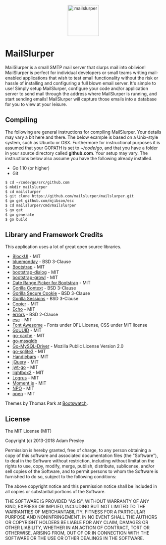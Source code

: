 <p align="center"><img src="logo/horizontal.png" alt="mailslurper" height="100px"></p>

MailSlurper
===========

MailSlurper is a small SMTP mail server that slurps mail into oblivion! MailSlurper is perfect for individual developers or small teams writing mail-enabled applications that wish to test email functionality without the risk or hassle of installing and configuring a full blown email server. It's simple to use! Simply setup MailSlurper, configure your code and/or application server to send mail through the address where MailSlurper is running, and start sending emails! MailSlurper will capture those emails into a database for you to view at your leisure.

Compiling
---------
The following are general instructions for compiling MailSlurper. Your details may vary a bit here and there. The below example is based on a Unix-style system, such as Ubuntu or OSX. Furthermore for instructional purposes it is assumed that your GOPATH is set to *~/code/go*, and that you have a folder in your source directory called **github.com**. Your setup may vary. The instructions below also assume you have the following already installed.

* Go 1.10 (or higher)
* Git

```bash
$ cd ~/code/go/src/github.com
$ mkdir mailslurper
$ cd mailslurper
$ git clone https://github.com/mailslurper/mailslurper.git
$ go get github.com/mjibson/esc
$ cd mailslurper/cmd/mailslurper
$ go get
$ go generate
$ go build
```

Library and Framework Credits
-----------------------------
This application uses a lot of great open source libraries.

* [BlockUI](http://jquery.malsup.com/block/) - MIT
* [bluemonday](https://github.com/microcosm-cc/bluemonday) - BSD 3-Clause
* [Bootstrap](http://getbootstrap.com/) - MIT
* [bootstrap-dialog](https://github.com/nakupanda/bootstrap3-dialog) - MIT
* [bootstrap-growl](https://github.com/ifightcrime/bootstrap-growl) - MIT
* [Date Range Picker for Bootstrap](http://www.daterangepicker.com) - MIT
* [Gorilla Context](https://github.com/gorilla/context) - BSD 3-Clause
* [Gorilla Secure Cookie](https://github.com/gorilla/securecookie) - BSD 3-Clause
* [Gorilla Sessions](https://github.com/gorilla/sessions) - BSD 3-Clause
* [Copier](https://github.com/jinzhu/copier) - MIT
* [Echo](https://github.com/labstack/echo) - MIT
* [errors](https://github.com/pkg/errors) - BSD 2-Clause
* [esc](https://github.com/mjibson/esc) - MIT
* [Font Awesome](http://fortawesome.github.io/Font-Awesome/) - Fonts under OFL License, CSS under MIT license
* [GoUUID](https://github.com/nu7hatch/gouuid) - MIT
* [go-cache](https://github.com/patrickmn/go-cache) - MIT
* [go-mssqldb](https://github.com/denisenkom/go-mssqldb)
* [Go-MySQL-Driver](https://github.com/go-sql-driver/mysql) - Mozilla Public License Version 2.0
* [go-sqlite3](https://github.com/mattn/go-sqlite3) - MIT
* [Handlebars](http://handlebarsjs.com) - MIT
* [jQuery](http://jquery.com/) - MIT
* [jwt-go](https://github.com/dgrijalva/jwt-go) - MIT
* [lightbox2](http://lokeshdhakar.com/projects/lightbox2/) - MIT
* [Logrus](https://github.com/sirupsen/logrus) - MIT
* [Moment.js](http://momentjs.com) - MIT
* [NPO](https://github.com/getify/native-promise-only) - MIT
* [open](https://github.com/skratchdot/open-golang) - MIT

Themes by Thomas Park at [Bootswatch](http://bootswatch.com/).

License
-------
The MIT License (MIT)

Copyright (c) 2013-2018 Adam Presley

Permission is hereby granted, free of charge, to any person obtaining a copy
of this software and associated documentation files (the "Software"), to deal
in the Software without restriction, including without limitation the rights
to use, copy, modify, merge, publish, distribute, sublicense, and/or sell
copies of the Software, and to permit persons to whom the Software is
furnished to do so, subject to the following conditions:

The above copyright notice and this permission notice shall be included in all
copies or substantial portions of the Software.

THE SOFTWARE IS PROVIDED "AS IS", WITHOUT WARRANTY OF ANY KIND, EXPRESS OR
IMPLIED, INCLUDING BUT NOT LIMITED TO THE WARRANTIES OF MERCHANTABILITY,
FITNESS FOR A PARTICULAR PURPOSE AND NONINFRINGEMENT. IN NO EVENT SHALL THE
AUTHORS OR COPYRIGHT HOLDERS BE LIABLE FOR ANY CLAIM, DAMAGES OR OTHER
LIABILITY, WHETHER IN AN ACTION OF CONTRACT, TORT OR OTHERWISE, ARISING FROM,
OUT OF OR IN CONNECTION WITH THE SOFTWARE OR THE USE OR OTHER DEALINGS IN THE
SOFTWARE.
